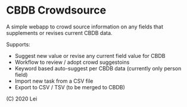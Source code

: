 # CBDB Crowdsource
A simple webapp to crowd source information on any fields that supplements or revises current CBDB data.

Supports: 
 - Suggest new value or revise any current field value for CBDB
 - Workflow to review / adopt crowd suggestoins
 - Keyword based auto-suggest per CBDB data (currently only person field)
 - Import new task from a CSV file
 - Export to CSV / TSV (to be merged to CBDB)
 


(C) 2020 Lei

